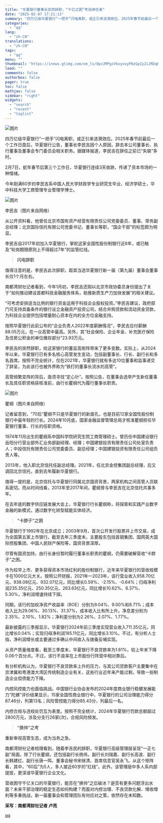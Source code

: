 ```yaml
---
title: "华夏银行董事长突然辞职，“千亿之困”考验继任者"
date: "2025-02-07 17:21:13"
summary: "四万亿级华夏银行“一把手”闪电离职，或正引来涟漪效应。2025年春节前最后一个工作日盘后，华夏银行公..."
categories:
  - "qq"
lang:
  - "zh-CN"
translations:
  - "zh-CN"
tags:
  - "qq"
menu: ""
thumbnail: "https://inews.gtimg.com/om_ls/OpzJMPgzVkxyxoyFNzGpIy2iJRDqBhVVNJpyDZOdOkVFQAA_640360/0"
lead: ""
comments: false
authorbox: false
pager: true
toc: false
mathjax: false
sidebar: "right"
widgets:
  - "search"
  - "recent"
  - "taglist"
---
```


![图片](https://inews.gtimg.com/om_bt/O2N1evc056eOzb7vZ0RBBt-whaVTkspG-XJY5ruAP29Q4AA/641)

四万亿级华夏银行“一把手”闪电离职，或正引来涟漪效应。2025年春节前最后一个工作日盘后，华夏银行公告，董事长李民吉因个人原因，辞去本公司董事长、执行董事及董事会专门委员会相关职务。据媒体报道，李民吉在辞任之前已“失联”多时。

2月7日，蛇年春节后第三个工作日，华夏银行连续3天收跌，传递了资本市场的一种情绪。

今年刚满60岁的李民吉系中国人民大学财政学专业研究生毕业、经济学硕士，华中科技大学工商管理专业管理学博士。

![图片](https://inews.gtimg.com/om_bt/OGTC5tSRJYO_acAeif8mIq6aftjDlybv2mu-dLt8iCDoEAA/641)

李民吉（图片来自网络）

从公开资料看，他曾任北京市国有资产经营有限责任公司党委委员、董事、常务副总经理；北京国际信托有限公司党委书记、董事长等职，“国企干部”的标签颇为明显。

李民吉自2017年初加入华夏银行，掌舵这家全国性股份制银行近8年，或已触及“轮岗期限原则上不得超过7年”的监管红线。

> **闪电辞职**

值得注意的是，李民吉此次辞职，距其当选华夏银行新一届（第九届）董事会董事长仅1个月左右。

南都湾财社记者看到，今年1月初，李民吉还刚以北京市政协委员身份提出了关于“如何推动建设首都科技金融服务体系，助推新质生产力加快发展”的相关建议。

“可考虑安排适当比例的银行资金运用于科技企业股权投资。”李民吉建议，政府部门可支持具备条件的银行设立金融资产投资公司，结合并购贷款和流动资金贷款，为科技企业提供包括增量耐心资本在内的全方位金融支持。

按照华夏银行此前公布的“企业负责人2022年度薪酬情况”，李民吉应付薪酬88.05万元，在一众高管中最高。另外，其“社会保险、企业年金、补充医疗保险及住房公积金的单位缴存部分”23.93万元。

李民吉的突然辞职，给这家银行的董监高矩阵带来了更多变数。实际上，从2024年以来，华夏银行已有多名核心高管发生变动，包括副董事长、行长、副行长和多名首席。按照不完全统计，仅在2021年，华夏银行就有多达10位董事和监事递交了辞呈，为此该行也被外界称为“铁打的董事长流水的高管”。

高管频繁变阵的背后，亟须寻找“定心针”。按照公告，在董事会选举产生新任董事长及其任职资格获核准前，由行长瞿纲代为履行董事长职责。

![图片](https://inews.gtimg.com/om_bt/OqunGmWfKm4aA8svQ_cDsfFDp6zVC-yCFq6l48r8Q2shsAA/641)

瞿纲（图片来自网络）

记者留意到，“70后”瞿纲不只是华夏银行的新面孔，也是目前12家全国性股份制银行中最年轻的行长。2024年10月底，国家金融监督管理总局才核准瞿纲担任华夏银行董事、行长的任职资格。

1974年11月出生的瞿纲系中国科学院研究生院工商管理硕士。曾历任中国建设银行岳阳分行营业部外汇业务部副经理、经理；中国建银投资有限责任公司处室负责人；中投信托有限责任公司党委委员、副总经理；中国建银投资有限责任公司组负责人等。

2013年，他入职北京信托任副总经理。2021年，任北京金控集团副总经理，后又调回北京信托，直到去年履新华夏银行。

值得一提的是，北京信托与华夏银行同属北京国资背景，两家机构之间高管人员联系密切。而从时间线看，2013年至2017年间，瞿纲曾与李民吉在北京信托共事多年。

在去年底的数字供应链发展大会上，华夏银行行长瞿纲称，将探索和实践产业数字金融的新模式，通过数字化转型赋能实体经济。

> **“卡脖子”之困**

华夏银行于1992年在北京成立；2003年9月，首次公开发行股票并上市交易，成为全国第五家上市银行。截至去年三季度末，主要股东包括首钢集团、国网英大国际控股集团、中国人民财产保险等，国资背景深厚。

尽管有国资加持，由行长身份暂时履行董事长职责的瞿纲，仍需要破解营收“卡脖子”之困。

作为较早上市、更多获得资本市场红利的股份制银行，近年来华夏银行的营收规模卡在1000亿元大关。按照公开财报，2021年—2023年，该行营业收入958.70亿元、938.08亿元、932.07亿元，同比增长0.59%、-2.15%、-0.64%；归母净利润235.35亿元、250.35亿元、263.63亿元，同比增长10.62%、6.37%、5.30%，净利润增速持续下探。

同期，该行的加权净资产收益率（ROE）分别为9.04%、9.00%和8.71%；成本收入比为29.06%、30.13%、31.37%，成本收入比有所上升。净息差分别为2.35%、2.10%、1.82%；净利差分别为2.26%、2.07%、1.77%。

最新披露的三季报显示，华夏银行2024年前三季度实现营业收入711.35亿元，同比增长0.04%；实现归母净利润185.11亿元，同比增长3.10%。不过，有分析人士指，净利润增长或主要通过多确认中间收入与拨备反哺实现。

从资产质量维度看，截至三季度末，华夏银行不良贷款率为1.61%，较上年末下降0.06个百分点。不过，该行不良率在上市股份行阵营中相对靠后。

有分析机构认为，华夏银行不良贷款率上升的压力，与其公司贷款客户主要集中在京津冀和粤港澳大湾区传统制造企业有关，这些行业近年来产能过剩，导致一些制造企业偿债能力下降。

内控风控能力也面临挑战。中国银行业协会发布的2024年度商业银行稳健发展能力“陀螺”评价结果显示，15家全国性商业银行中，华夏银行的公司治理能力得分87.46分，列第13名；风险管控能力得分85.43分，列最后一名。

内控合规与违规处罚互为表里。按照不完全统计，2024年华夏银行罚款总额超过2800万元，涉及分支行26家(次)，合规风险频发。

> **“换帅”之考**

重新审视高管生态，成为当务之急。

南都湾财社记者梳理看到，随着李吉民的辞职，华夏银行高级管理层呈现“一正七副”局面。除了行长瞿纲，还包括副行长杨伟，副行长刘瑞嘉、副行长高波、副行长韩建红、副行长唐一鸣、董事会秘书宋继清、首席信息官吴永飞。从这个矩阵看，其中，“60后”为5人，多人接近60岁的“红线”。此外，该管理层中多人系内部提拔，更深谙华夏银行企业文化。

营收困守千亿关口的华夏银行，能否在“换帅”之后破冰？是否有更多问题浮出水面？未来干部治理的稳定生态如何构建？而面对内控治理、不良贷款化解、增收增利等多重挑战，新一届董事会和管理团队有何应对之策，依然存在未知数。

**采写：南都湾财社记者 卢亮**

[qq](https://new.qq.com/rain/a/20250207A06PTG00)
